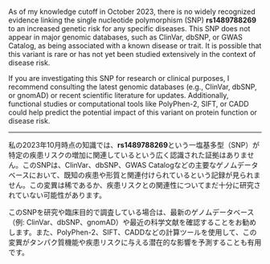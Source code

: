 As of my knowledge cutoff in October 2023, there is no widely recognized evidence linking the single nucleotide polymorphism (SNP) **rs1489788269** to an increased genetic risk for any specific diseases. This SNP does not appear in major genomic databases, such as ClinVar, dbSNP, or GWAS Catalog, as being associated with a known disease or trait. It is possible that this variant is rare or has not yet been studied extensively in the context of disease risk.

If you are investigating this SNP for research or clinical purposes, I recommend consulting the latest genomic databases (e.g., ClinVar, dbSNP, or gnomAD) or recent scientific literature for updates. Additionally, functional studies or computational tools like PolyPhen-2, SIFT, or CADD could help predict the potential impact of this variant on protein function or disease risk.

---

私の2023年10月時点の知識では、**rs1489788269**という一塩基多型（SNP）が特定の疾患リスクの増加に関連しているという広く認識された証拠はありません。このSNPは、ClinVar、dbSNP、GWAS Catalogなどの主要なゲノムデータベースにおいて、既知の疾患や形質と関連付けられているという記録が見られません。この変異は稀であるか、疾患リスクとの関連性についてまだ十分に研究されていない可能性があります。

このSNPを研究や臨床目的で調査している場合は、最新のゲノムデータベース（例: ClinVar、dbSNP、gnomAD）や最近の科学文献を確認することをお勧めします。また、PolyPhen-2、SIFT、CADDなどの計算ツールを使用して、この変異がタンパク質機能や疾患リスクに与える潜在的な影響を予測することも有用です。